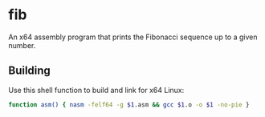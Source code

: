 # fib

An x64 assembly program that prints the Fibonacci sequence up to a given number.

## Building

Use this shell function to build and link for x64 Linux:

```sh
function asm() { nasm -felf64 -g $1.asm && gcc $1.o -o $1 -no-pie }
```
